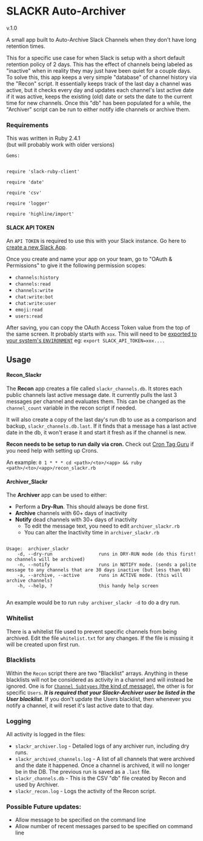 # SLACKR Auto-Archiver
v.1.0

A small app built to Auto-Archive Slack Channels when they don't have long retention times. 

This for a specific use case for when Slack is setup with a short default retention policy of 2 days. This has the effect of channels being labeled as "inactive" when in reality they may just have been quiet for a couple days.  To solve this, this app keeps a very simple "database" of channel history via the "Recon" script. It essentially keeps track of the last day a channel was active, but it checks every day and updates each channel's last active date if it was active, keeps the existing (old) date or sets the date to the current time for new channels. Once this "db" has been populated for a while, the "Archiver" script can be run to either notify idle channels or archive them. 

### Requirements

This was written in Ruby 2.4.1<br>
(but will probably work with older versions)<br>

<pre><code>Gems:<br>

require 'slack-ruby-client'<br>
require 'date'<br>
require 'csv'<br>
require 'logger'<br>
require 'highline/import'<br></code></pre>

#### SLACK API TOKEN

An `API TOKEN` is required to use this with your Slack instance. Go here to [create a new Slack App](https://api.slack.com/apps/new).

Once you create and name your app on your team, go to "OAuth & Permissions" to give it the following permission scopes:

- `channels:history`
- `channels:read`
- `channels:write`
- `chat:write:bot`
- `chat:write:user`
- `emoji:read`
- `users:read`

After saving, you can copy the OAuth Access Token value from the top of the same screen. It probably starts with `xox`.  This will need to be [exported to your system's `ENVIRONMENT`](https://www.cyberciti.biz/faq/set-environment-variable-linux/) eg: `export SLACK_API_TOKEN=xox....` 

## Usage

#### Recon_Slackr

The **Recon** app creates a file called `slackr_channels.db`.  It stores each public channels last active message date. It currently pulls the last 3 messages per channel and evaluates them. This can be changed as the `channel_count` variable in the recon script if needed.

It will also create a copy of the last day's run db to use as a comparison and backup, <code>slackr_channels.db.last</code>. If it finds that a message has a last active date in the db, it won't erase it and start it fresh as if the channel is new. 

**Recon needs to be setup to run daily via cron.** Check out [Cron Tag Guru](https://crontab.guru/) if you need help with setting up Crons. 

An example: `0 1 * * * cd <path>/<to>/<app> && ruby <path>/<to>/<app>/recon_slackr.rb`


#### Archiver_Slackr

The **Archiver** app can be used to either:

+ Perform a **Dry-Run**. This should always be done first. 
+ **Archive** channels with 60+ days of inactivity
+ **Notify** dead channels with 30+ days of inactivity
  + To edit the message text, you need to edit <code>archiver_slackr.rb</code>
  + You can alter the Inactivity time in <code>archiver_slackr.rb</code>

<pre><code>
Usage:  archiver_slackr <flag>
    -d, --dry-run                 runs in DRY-RUN mode (do this first! no channels will be archived)
    -n, --notify                  runs in NOTIFY mode. (sends a polite message to any channels that are 30 days inactive (but less than 60)
    -a, --archive, --active       runs in ACTIVE mode. (this will archive channels)
    -h, --help, ?                 this handy help screen
    </code></pre>

An example would be to run `ruby archiver_slackr -d` to do a dry run.

### Whitelist

There is a whitelist file used to prevent specific channels from being archived.  Edit the file `whitelist.txt` for any changes.  If the file is missing it will be created upon first run.

### Blacklists

Within the `Recon` script there are two "Blacklist" arrays.  Anything in these blacklists will not be considered as activity in a channel and will instead be ignored. One is for [`Channel Subtypes` (the kind of message)](https://api.slack.com/events/message), the other is for specific `Users`.  ***It is required that your Slackr-Archiver user be listed in the User blacklist.*** If you don't update the Users blacklist, then whenever you notify a channel, it will reset it's last active date to that day.

### Logging

All activity is logged in the files: 
+ `slackr_archiver.log` - Detailed logs of any archiver run, including dry runs. 
+ `slackr_archived_channels.log` - A list of all channels that were archived and the date it happened. Once a channel is archived, it will no longer be in the DB. The previous run is saved as a `.last` file.
+ `slackr_channels.db` - This is the CSV "db" file created by Recon and used by Archiver. 
+ `slackr_recon.log` - Logs the activity of the Recon script.

### Possible Future updates: 
+ Allow message to be specified on the command line
+ Allow number of recent messages parsed to be specified on command line

